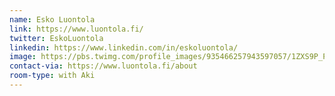 ```yaml
---
name: Esko Luontola
link: https://www.luontola.fi/
twitter: EskoLuontola
linkedin: https://www.linkedin.com/in/eskoluontola/
image: https://pbs.twimg.com/profile_images/935466257943597057/1ZXS9P_P_400x400.jpg
contact-via: https://www.luontola.fi/about
room-type: with Aki
---
```

